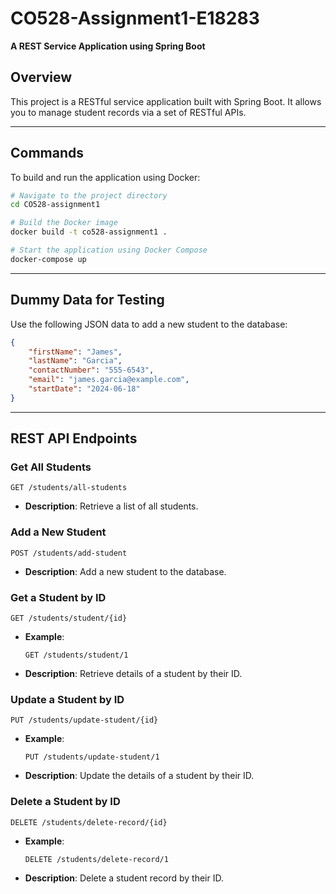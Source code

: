 
# CO528-Assignment1-E18283

**A REST Service Application using Spring Boot**

## Overview

This project is a RESTful service application built with Spring Boot. It allows you to manage student records via a set of RESTful APIs.

---

## Commands

To build and run the application using Docker:

```bash
# Navigate to the project directory
cd CO528-assignment1

# Build the Docker image
docker build -t co528-assignment1 .

# Start the application using Docker Compose
docker-compose up
```

---

## Dummy Data for Testing

Use the following JSON data to add a new student to the database:

```json
{
    "firstName": "James",
    "lastName": "Garcia",
    "contactNumber": "555-6543",
    "email": "james.garcia@example.com",
    "startDate": "2024-06-18"
}
```

---

## REST API Endpoints

### Get All Students
```http
GET /students/all-students
```
- **Description**: Retrieve a list of all students.

### Add a New Student
```http
POST /students/add-student
```
- **Description**: Add a new student to the database.

### Get a Student by ID
```http
GET /students/student/{id}
```
- **Example**: 
  ```http
  GET /students/student/1
  ```
- **Description**: Retrieve details of a student by their ID.

### Update a Student by ID
```http
PUT /students/update-student/{id}
```
- **Example**: 
  ```http
  PUT /students/update-student/1
  ```
- **Description**: Update the details of a student by their ID.

### Delete a Student by ID
```http
DELETE /students/delete-record/{id}
```
- **Example**: 
  ```http
  DELETE /students/delete-record/1
  ```
- **Description**: Delete a student record by their ID.
